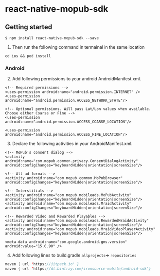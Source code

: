 # react-native-mopub-sdk

## Getting started

`$ npm install react-native-mopub-sdk --save`

1. Then run the following command in termainal in the same location
```
cd ios && pod install
```

### Android
2. Add following permissions to your android AndroidManifest.xml.
```
<!-- Required permissions -->
<uses-permission android:name="android.permission.INTERNET" />
<uses-permission android:name="android.permission.ACCESS_NETWORK_STATE"/>

<!-- Optional permissions. Will pass Lat/Lon values when available. Choose either Coarse or Fine -->
<uses-permission android:name="android.permission.ACCESS_COARSE_LOCATION"/>

<uses-permission android:name="android.permission.ACCESS_FINE_LOCATION"/>
```
3. Declare the following activities in your <application> AndroidManifest.xml.
```
<!-- MoPub's consent dialog -->
<activity android:name="com.mopub.common.privacy.ConsentDialogActivity" android:configChanges="keyboardHidden|orientation|screenSize"/>

<!-- All ad formats -->
<activity android:name="com.mopub.common.MoPubBrowser" android:configChanges="keyboardHidden|orientation|screenSize"/>

<!-- Interstitials -->
<activity android:name="com.mopub.mobileads.MoPubActivity" android:configChanges="keyboardHidden|orientation|screenSize"/>
<activity android:name="com.mopub.mobileads.MraidActivity" android:configChanges="keyboardHidden|orientation|screenSize"/>

<!-- Rewarded Video and Rewarded Playables -->
<activity android:name="com.mopub.mobileads.RewardedMraidActivity" android:configChanges="keyboardHidden|orientation|screenSize"/>
<activity android:name="com.mopub.mobileads.MraidVideoPlayerActivity" android:configChanges="keyboardHidden|orientation|screenSize"/>

<meta-data android:name="com.google.android.gms.version"
android:value="15.0.90" />
```
4. Add following lines to build.gradle `allprojects`➜  `repositories`
```java
maven { url 'https://jitpack.io' }
maven { url 'https://dl.bintray.com/ironsource-mobile/android-sdk'}
```